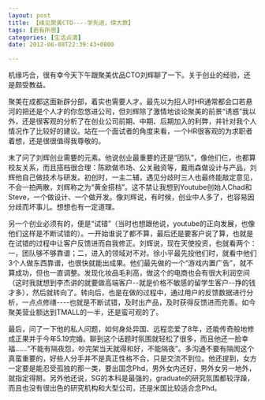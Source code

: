 ```yaml
---
layout: post
title: 【缘见聚美CTO----学先进，傍大款】
tags: [若有所思]
categories: [生活点滴]
date: 2012-06-08T22:39:43+0800

---
```


机缘巧合，很有幸今天下午跟聚美优品CTO刘辉聊了一下。关于创业的经验，还是颇受教益。

聚美在成都这面新辟分部，着实也需要人才。最先以为招人时HR通常都会口若悬河的把还是个人才的你忽悠进公司，但刘辉除了激情地谈论聚美的前景“诱惑”我以外，还是很客观的分析了在创业公司前期、中期、后期加入的利弊，并针对我个人情况作了比较好的建议。站在一个面试者的角度来看，一个HR很客观的为求职者着想，还是很很值得我尊敬的。

末了问了刘辉创业需要的元素。他说创业最重要的还是“团队”，像他们仨，也都算校友关系，而且搭档很合理：陈欧做市场、公关融资等，戴雨森做设计与产品，刘辉他自己做技术与研发。初创时，一主二辅，遇见分歧时三人也最终能敲定意见，不会一拍两散，刘辉称之为“黄金搭档”。这不禁让我想到Youtube创始人Chad和Steve，一个做设计、一个做开发。像刘辉说，有时候，创业中人多了，也容易因分歧而坏事儿。想想也有一定道理。

另一个创业必须有的，便是“试错”（当时也想跟他说，youtube的正向发展，也像他们这样是不断试错的）。一开始谁说了都不算，最后还是要客户说了算，也就是在试错的过程中让客户反馈进而自我修正。刘辉说，现在天使投资，也就看两个：一，团队够不够靠谱；二，进入的领域对不对。徐小平最先投他们时，就看中他们3个人做东西靠谱，也很快就能出成果。他们最先做的一个“游戏内置广告”，就不算成功，但也一直调整。发现化妆品毛利高，做这个的电商也会有很大利润空间（这时我就想到李杰讲的就要做高端客户--就是价格不敏感的留学生客户--挣的钱才多），然后就转向了。转向后，也是在做的过程中，通过用户的反馈数据进行分析，一点点修缮----也就是不断试错，及时出产品，及时获得反馈进而完善。如今聚美营业额达到TMALL的一半，还是蛮可观的了。

最后，问了一下他的私人问题，如何身处异国、远程恋爱了8年，还能传奇般地修成正果并于今年5.19完婚。聊到这个话题时氛围就轻松了很多，而且他还一脸幸福……“不能有隔夜怨，吵完架当天就得和好，不能隔夜”。多沟通不要有隔阂这个真蛮重要的，好些人分手并不是真正性格不合，只是交流不到位。他还提到，女方一定要是能忍受孤独的那一类，要出国念Phd，男外女内还好，男外女另一地外，就指定得掰。另外他还说，SG的本科是最强的，graduate的研究氛围都较浮躁，而且也没有很出色的研究机构和大型公司，还是米国比较适合念Phd。